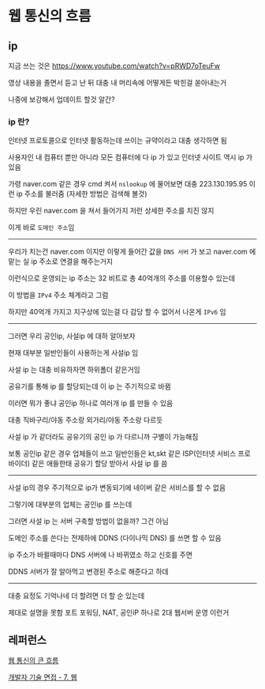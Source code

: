 # 웹 통신의 흐름

## ip

지금 쓰는 것은 https://www.youtube.com/watch?v=pRWD7oTeuFw

영상 내용을 졸면서 듣고 난 뒤 대충 내 머리속에 어떻게든 박힌걸 쏟아내는거

나중에 보강해서 업데이트 할것 알간?

### ip 란?

인터넷 프로토콜으로 인터넷 활동하는데 쓰이는 규약이라고 대충 생각하면 됨

사용자인 내 컴퓨터 뿐만 아니라 모든 컴퓨터에 다 ip 가 있고 인터넷 사이트 역시 ip 가 있음

가령 naver.com 같은 경우 cmd 켜서 `nslookup` 에 물어보면 대충 223.130.195.95 이런 ip 주소를 불러줌 (자세한 방법은 검색해 볼것)

하지만 우린 naver.com 을 쳐서 들어가지 저런 상세한 주소를 치진 않지

이게 바로 `도메인 주소`임

---

우리가 치는건 naver.com 이지만 이렇게 들어간 값을 `DNS 서버` 가 보고 naver.com 에 맡는 실 ip 주소로 연결을 해주는거지

이런식으로 운영되는 ip 주소는 32 비트로 총 40억개의 주소를 이용할수 있는데

이 방법을 `IPv4` 주소 체계라고 그럼

하지만 40억개 가지고 지구상에 있는걸 다 감당 할 수 없어서 나온게 `IPv6` 임

---

그러면 우리 공인ip, 사설ip 에 대하 알아보자

현재 대부분 일반인들이 사용하는게 사설ip 임

사설 ip 는 대충 비유하자면 하위폴더 같은거임

공유기를 통해 ip 를 할당되는데 이 ip 는 주기적으로 바뀜

이러면 뭐가 좋냐 공인ip 하나로 여러개 ip 를 만들 수 있음

대충 직바구리/야동 주소랑 외가리/야동 주소랑 다르듯

사설 ip 가 같더라도 공유기의 공인 ip 가 다르니까 구별이 가능해짐

보통 공인ip 같은 경우 업체들이 쓰고 일반인들은 kt,skt 같은 ISP(인터넷 서비스 프로바이더) 같은 애들한태 공유기 할당 받아서 사설 ip 를 씀

---

사설 ip의 경우 주기적으로 ip가 변동되기에 네이버 같은 서비스를 할 수 없음

그렇기에 대부분의 업체는 공인ip 를 쓰는데

그러면 사설 ip 는 서버 구축할 방법이 없을까? 그건 아님

도메인 주소를 쓴다는 전제하에 DDNS (다이나믹 DNS) 를 쓰면 할 수 있음

ip 주소가 바뀔때마다 DNS 서버에 나 바뀌였소 하고 신호를 주면

DDNS 서버가 잘 알아먹고 변경된 주소로 해준다고 하데

---

대충 요정도 기억나네 더 할려면 더 할 순 있는데

제대로 설명을 못함 포트 포워딩, NAT, 공인iP 하나로 2대 웹서버 운영 이런거

## 레퍼런스

[웹 통신의 큰 흐름](https://github.com/JaeYeopHan/Interview_Question_for_Beginner/tree/master/Network#%EC%9B%B9-%ED%86%B5%EC%8B%A0%EC%9D%98-%ED%81%B0-%ED%9D%90%EB%A6%84)

[개발자 기술 면접 - 7. 웹](https://www.youtube.com/watch?v=227BmVM2yY0&list=PLi-xJrVzQaxU-xK2ao8utngQJqAX4DQty&index=8)

